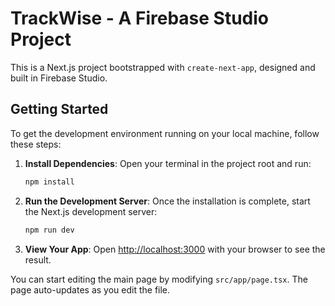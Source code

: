# TrackWise - A Firebase Studio Project

This is a Next.js project bootstrapped with `create-next-app`, designed and built in Firebase Studio.

## Getting Started

To get the development environment running on your local machine, follow these steps:

1.  **Install Dependencies**:
    Open your terminal in the project root and run:
    ```bash
    npm install
    ```

2.  **Run the Development Server**:
    Once the installation is complete, start the Next.js development server:
    ```bash
    npm run dev
    ```

3.  **View Your App**:
    Open [http://localhost:3000](http://localhost:3000) with your browser to see the result.

You can start editing the main page by modifying `src/app/page.tsx`. The page auto-updates as you edit the file.
